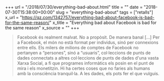 +++
url = "/2018/07/30/everything-bad-about.html"
title = ""
date = "2018-07-30T15:38:00+00:00"
slug = "everything-bad-about"
tags = ["retalls"]
x_url = "https://qz.com/1342757/everything-bad-about-facebook-is-bad-for-the-same-reason/"
x_title = "Everything bad about Facebook is bad for the same reason"
x_source = ""
+++


> Facebook és realment malvat. No a propòsit. De manera banal […] Per a Facebook, el món no està format per individus, sinó per connexions entre ells. Els milers de milions de comptes de Facebook no pertanyen a “persones”, sinó a “usuaris”, col·leccions de punts de dades connectats a altres col·leccions de punts de dades d'una vasta Xarxa Social, a fi que programes informàtics els posin en el punt de mira i els monetitzin. Hi ha certes coses que no faries als humans amb la consciència tranquil·la. A les dades, els pots fer el que vulguis.

